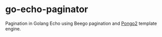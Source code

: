 # go-echo-paginator
Pagination in Golang Echo using Beego pagination and [Pongo2](https://github.com/flosch/pongo2) template engine.
